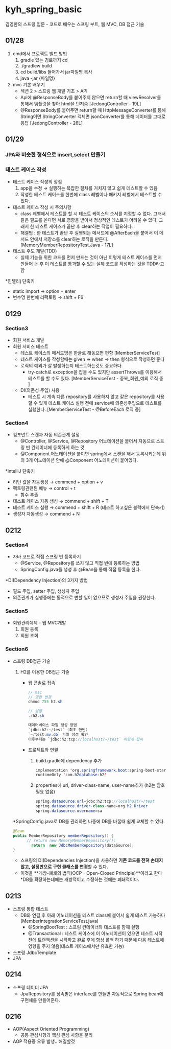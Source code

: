 # kyh_spring_basic
김영한의 스프링 입문 - 코드로 배우는 스프링 부트, 웹 MVC, DB 접근 기술

## 01/28
1. cmd에서 프로젝트 빌드 방법
    1. gradle 있는 경로까지 cd
    2. ./gradlew build
    3. cd build/libs 들어가서 jar파일명 복사
    4. java -jar {파일명}
2. mvc 기본 배우기
   - 섹션 2 > 스프링 웹 개발 기초 > API
   - Api에 @ResponseBody를 붙어주지 않으면 return할 때 viewResolver를 통해서 템플릿을 찾아 html을 던져줌 [JedongController - 19L]
   - @ResponseBody를 붙어주면 return할 때 HttpMessageConverter를 통해 String이면 StringConverter 객체면 jsonConverter를 통해 데이터를 그대로 응답 [JedongController - 26L]

## 01/29
### JPA와 비슷한 형식으로 insert,select 만들기

### 테스트 케이스 작성

- 테스트 케이스 작성의 장점
  1. app을 수정 → 실행하는 복잡한 절차를 거치지 않고 쉽게 테스트할 수 있음
  2. 작성한 테스트 케이스를 한번에 class 레벨이나 패키지 레벨에서 테스트할 수 있다.
- 테스트 케이스 작성 시 주의사항
   - class 레벨에서 테스트를 할 시 테스트 케이스의 순서를 지정할 수 없다. 그래서 같은 필드를 쓴다면 서로 영향을 받아서 정상적인 테스트가 어려울 수 있다.
     그래서 한 테스트 케이스가 끝난 후 clear하는 작업이 필요하다.
   - 해결법 : 한 테스트가 끝난 후 실행되는 메서드에 @AfterEach을 붙어서 이 메서드 안에서 저장소를 clear하는 로직을 만든다. [MemoryMemberRepositoryTest.Java - 17L]
- 테스트 주도 개발(TDD)
   - 실제 기능을 위한 코드를 먼저 만드는 것이 아닌 이렇게 테스트 케이스를 먼저 만들어 논 후 이 테스트를 통과할 수 있는 실제 코드를 작성하는 것을 TDD라고 함

*인텔리j 단축키
- static import → option + enter
- 변수명 한번에 리팩토링 → shift + F6

## 0129

### Section3

- 회원 서비스 개발
- 회원 서비스 테스트
    - 테스트 케이스의 메서드명은 한글로 해놓으면 편함 [MemberServiceTest]
    - 테스트 케이스를 작성할때는 given → when → then 형식으로 작성하면 좋다
    - 로직의 예외가 잘 발생하는지 테스트하는것도 중요하다.
        - try-catch로 exception을 잡을 수도 있지만 assertThrows를 이용해서 테스트를 할 수도 있다. [MemberServiceTest - 중복_회원_예외 로직 중 ]
    - DI(의존성 주입) 사용
        - 테스트 시 계속 다른 repository를 사용하지 않고 같은 repository를 사용할 수 있게 테스트 케이스 실행 전에 service에 의존성주입으로 테스트를 실행한다. [MemberServiceTest - @BeforeEach 로직 중]

### Section4

- 컴포넌트 스캔과 자동 의존관계 설정
    - @Controller, @Service, @Repository 어노테이션을 붙어서 자동으로 스트링 빈 컨테이너에 등록하게 하는 것
    - @Component 어노테이션을 붙이면 spring에서 스캔을 해서 등록시키는데 위의 3개 어노테이션 안에 @Conponent 어노테이션이 붙어있다.

*intelliJ 단축키

- 리턴 값을 자동생성 → commend + option + v
- 팩토링관련된 메뉴 → control + t
    - 함수 추출
- 테스트 케이스 자동 생성 → commend + shift + T
- 테스트 케이스 실행 → commend + shift + R (테스트 하고싶은 블럭에서 단축키)
- 생성자 자동생성 → commend + N

## 0212

### Section4

- 자바 코드로 직접 스프링 빈 등록하기
    - @Service, @Repository를 쓰지 않고 직접 빈에 등록하는 방법
    - SpringConfig.java를 생성 후 @Bean을 통해 직접 등록을 한다.


*DI(Dependency Injection)의 3가지 방법

- 필드 주입, setter 주입, 생성자 주입
- 의존관계가 실행중에는 동적으로 변할 일이 없으므로 생성자 주입을 권장한다.

### Section5

- 회원관리예제  - 웹 MVC개발
    1. 회원 등록
    2. 회원 조회

### Section6

- 스프링 DB접근 기술
    1. H2를 이용한 DB접근 기술
        - 웹 콘솔로 접속

            ```java
            // mac
            // 권한 변경
            chmod 755 h2.sh
            
            // 실행
            ./h2.sh
            
            데이터베이스 파일 생성 방법
            `jdbc:h2:~/test` (최초 한번)
            `~/test.mv.db` 파일 생성 확인
            이후부터는 `jdbc:h2:tcp://localhost/~/test` 이렇게 접속
            ```

        - 프로젝트와 연결
            1. build.gradle에 dependency 추가

                ```java
                implementation 'org.springframework.boot:spring-boot-starter-jdbc'
                runtimeOnly 'com.h2database:h2'
                ```

            2. properties에 url, driver-class-name, user-name추가 (h2는 암호 필요 없음)

                ```java
                spring.datasource.url=jdbc:h2:tcp://localhost/~/test
                spring.datasource.driver-class-name=org.h2.Driver
                spring.datasource.username=sa
                ```

    *SpringConfig.java로 DB를 관리하면 나중에 DB를 바꿀때 쉽게 교체할 수 있다.
    
    ```java
    @Bean
    public MemberRepository memberRepository() {
    	  // return new MemoryMemberRepository();  
    		return  new JdbcMemberRepository(dataSource);
    }
    ```
    
    - 스프링의 DI(Dependencies Injection)을 사용하면 **기존 코드를 전혀 손대지 않고, 설정만으로 구현 클래스를 변경**할 수 있다.
    - 이것을 **개방-폐쇄의 법칙(OCP - Open-Closed Principle)**이라고 한다 *DB를 확장하는데에는 개방적이고 수정하는 것에는 폐쇄적이다.

## 0213

- 스프링 통합 테스트
    - DB와 연결 후 아래 어노테이션을 테스트 class에 붙어서 쉽게 테스트 가능하다(MemberIntegrationServiceTest.java)
        - @SpringBootTest : 스프링 컨테이너와 테스트를 함께 실행
        - @Transactional : 테스트 케이스에 이 어노테이션이 있으면 테스트 시작전에 트랜젝션을 시작하고 완료 후에 항상 롤백 하기 때문에 다음 테스트에 영향을 주지 않음(테스트 케이스에서만 유효한 기능)
- 스프링 JdbcTemplate
- JPA

## 0214
- 스프링 데이터 JPA
    - JpaRepository를 상속받은 interface를 만들면 자동적으로 Spring bean에 구현체를 만들어준다.

## 0216
- AOP(Aspect Oriented Programming)
    - 공통 관심사항과 핵심 관심 사항을 분리
- AOP 적용중 오류 발생.. 해결할것